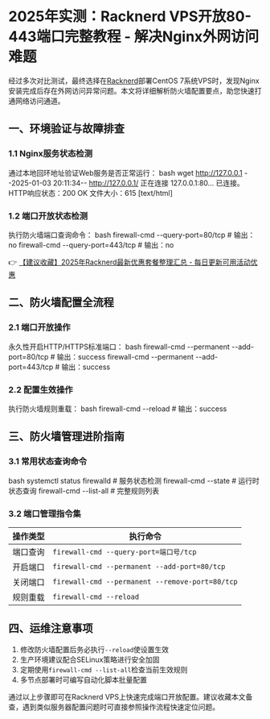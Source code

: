 # 2025年实测：Racknerd VPS开放80-443端口完整教程 - 解决Nginx外网访问难题

经过多次对比测试，最终选择在[Racknerd](https://bit.ly/Rack_Nerd)部署CentOS 7系统VPS时，发现Nginx安装完成后存在外网访问异常问题。本文将详细解析防火墙配置要点，助您快速打通网络访问通道。

## 一、环境验证与故障排查
### 1.1 Nginx服务状态检测
通过本地回环地址验证Web服务是否正常运行：
bash
wget http://127.0.0.1
--2025-01-03 20:11:34--  http://127.0.0.1/
正在连接 127.0.0.1:80... 已连接。
HTTP响应状态：200 OK
文件大小：615 [text/html]

### 1.2 端口开放状态检测
执行防火墙端口查询命令：
bash
firewall-cmd --query-port=80/tcp  # 输出：no
firewall-cmd --query-port=443/tcp # 输出：no

👉 [【建议收藏】2025年Racknerd最新优惠套餐整理汇总 - 每日更新可用活动优惠](https://bit.ly/Rack_Nerd)

## 二、防火墙配置全流程
### 2.1 端口开放操作
永久性开启HTTP/HTTPS标准端口：
bash
firewall-cmd --permanent --add-port=80/tcp   # 输出：success
firewall-cmd --permanent --add-port=443/tcp  # 输出：success

### 2.2 配置生效操作
执行防火墙规则重载：
bash
firewall-cmd --reload  # 输出：success

## 三、防火墙管理进阶指南
### 3.1 常用状态查询命令
bash
systemctl status firewalld        # 服务状态检测
firewall-cmd --state              # 运行时状态查询
firewall-cmd --list-all           # 完整规则列表

### 3.2 端口管理指令集
| 操作类型 | 执行命令                          |
|----------|---------------------------------|
| 端口查询 | `firewall-cmd --query-port=端口号/tcp` |
| 开启端口 | `firewall-cmd --permanent --add-port=80/tcp` |
| 关闭端口 | `firewall-cmd --permanent --remove-port=80/tcp` |
| 规则重载 | `firewall-cmd --reload` |

## 四、运维注意事项
1. 修改防火墙配置后务必执行`--reload`使设置生效
2. 生产环境建议配合SELinux策略进行安全加固
3. 定期使用`firewall-cmd --list-all`检查当前生效规则
4. 多节点部署时可编写自动化脚本批量配置

通过以上步骤即可在Racknerd VPS上快速完成端口开放配置。建议收藏本文备查，遇到类似服务器配置问题时可直接参照操作流程快速定位问题。